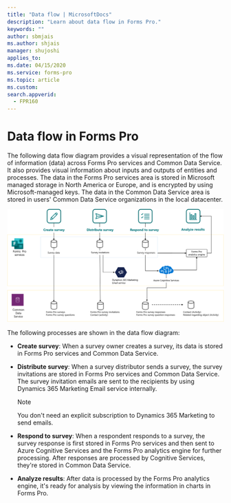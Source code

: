 ```yaml
---
title: "Data flow | MicrosoftDocs"
description: "Learn about data flow in Forms Pro."
keywords: ""
author: sbmjais
ms.author: shjais
manager: shujoshi
applies_to: 
ms.date: 04/15/2020
ms.service: forms-pro
ms.topic: article
ms.custom: 
search.appverid:
  - FPR160
---
```


# Data flow in Forms Pro
<!--I'm a bit leery of using "data flow" because of its specific meaning in Power BI, but I can't find any good alternative.-->
The following data flow diagram provides a visual representation of the flow of information (data) across Forms Pro services and Common Data Service. It also provides visual information about inputs and outputs of entities and processes. The data in the Forms Pro services area is stored in Microsoft managed storage in North America or Europe, and is encrypted by using Microsoft-managed keys<!--I base this edit on usage in https://docs.microsoft.com/en-us/azure/storage/common/storage-service-encryption, which please see. I haven't seen "managed keys" used as a standalone term.-->. The data in the Common Data Service area is stored in users' Common Data Service organizations in the local datacenter.<!--I like this diagram! It's very clear. -->

![Data flow diagram for Forms Pro](media/dfd.png "Data flow diagram for Forms Pro")

The following processes are shown in the data flow diagram:

- **Create survey**: When a survey owner creates a survey, its data is stored in Forms Pro services and Common Data Service.

- **Distribute survey**: When a survey distributor sends a survey, the survey invitations are stored in Forms Pro services and Common Data Service. The survey invitation emails are sent to the recipients by using Dynamics 365 Marketing Email service internally.

  > [!NOTE]
  > You don't need an explicit subscription to Dynamics 365 Marketing to send emails.

- **Respond to survey**: When a respondent responds to a survey, the survey response is first stored in Forms Pro services and then sent to Azure Cognitive Services and the Forms Pro analytics engine for further processing. After responses are processed by Cognitive Services, they're stored in Common Data Service.

- **Analyze results**: After data is processed by the Forms Pro analytics engine, it's ready for analysis by viewing the information in charts in Forms Pro.